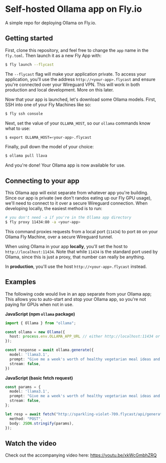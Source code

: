 # Self-hosted Ollama app on Fly.io

A simple repo for deploying Ollama on Fly.io.

## Getting started

First, clone this repository, and feel free to change the `app` name in the `fly.toml`. Then launch it as a new Fly App with:

```bash
$ fly launch --flycast
```

The `--flycast` flag will make your application private. To access your application, you'll use the address `http://<your-app>.flycast` and ensure you're connected over your Wireguard VPN. This will work in both production and local development. More on this later.

Now that your app is launched, let's download some Ollama models. First, SSH into one of your Fly Machines like so:

```bash
$ fly ssh console
```

Next, set the value of your `OLLAMA_HOST`, so our `ollama` commands know what to use:

```bash
$ export OLLAMA_HOST=<your-app>.flycast
```

Finally, pull down the model of your choice:

```bash
$ ollama pull llava
```

And you're done! Your Ollama app is now available for use.

## Connecting to your app

This Ollama app will exist separate from whatever app you're building. Since our app is private (we don't randos eating up our Fly GPU usage), we'll need to connect to it over a secure Wireguard connection. When developing locally, the easiest method is to run:

```bash
# you don't need -a if you're in the Ollama app directory
$ fly proxy 11434:80 -a <your-app>
```

This command proxies requests from a local port (`11434`) to port `80` on your Ollama Fly Machine, over a secure Wireguard tunnel.

When using Ollama in your app **locally**, you'll set the host to `http://localhost:11434`. Note that while `11434` is the standard port used by Ollama, since this is just a proxy, that number can really be anything.

In **production**, you'll use the host `http://<your-app>.flycast` instead.

## Examples

The following code would live in an app separate from your Ollama app; This allows you to auto-start and stop your Ollama app, so you're not paying for GPUs when not in use.

**JavaScript (npm `ollama` package)**

```typescript
import { Ollama } from "ollama";

const ollama = new Ollama({ 
  host: process.env.OLLAMA_APP_URL // either http://localhost:11434 or http://<your-app>.flycast on production
});

const response = await ollama.generate({
  model: 'llama3.1',
  prompt: "Give me a week's worth of healthy vegetarian meal ideas and their recipes.",
  stream: false,
})
```

**JavaScript (basic fetch request)**

```typescript
const params = {
  model: 'llama3.1',
  prompt: "Give me a week's worth of healthy vegetarian meal ideas and their recipes.",
  stream: false,
};

let resp = await fetch("http://sparkling-violet-709.flycast/api/generate", {
  method: "POST",
  body: JSON.stringify(params),
});
```

## Watch the video

Check out the accompanying video here: https://youtu.be/xkWcGmbhZRQ